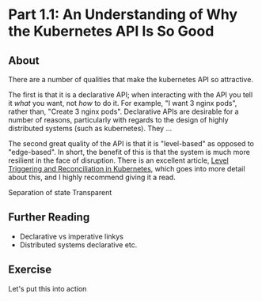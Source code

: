 # Part 1.1: An Understanding of Why the Kubernetes API Is So Good

## About

There are a number of qualities that make the kubernetes API so attractive.

The first is that it is a declarative API; when interacting with the API you
tell it _what_ you want, not _how_ to do it. For example, "I want 3 nginx pods",
rather than, "Create 3 nginx pods". Declarative APIs are desirable for a number
of reasons, particularly with regards to the design of highly distributed
systems (such as kubernetes). They ...

The second great quality of the API is that it is "level-based" as opposed to
"edge-based". In short, the benefit of this is that the system is much more
resilient in the face of disruption. There is an excellent article, [Level
Triggering and Reconciliation in
Kubernetes](https://hackernoon.com/level-triggering-and-reconciliation-in-kubernetes-1f17fe30333d),
which goes into more detail about this, and I highly recommend giving it a read.

Separation of state
Transparent

## Further Reading

* Declarative vs imperative linkys
* Distributed systems declarative etc.

## Exercise

Let's put this into action
